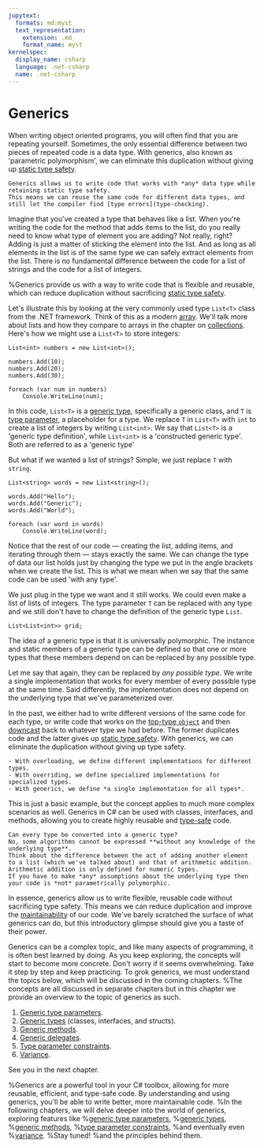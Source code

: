 ```yaml
---
jupytext:
  formats: md:myst
  text_representation:
    extension: .md
    format_name: myst
kernelspec:
  display_name: csharp
  language: .net-csharp
  name: .net-csharp
---
```


# Generics

When writing object oriented programs, you will often find that you are repeating yourself.
Sometimes, the only essential difference between two pieces of repeated code is a data type.
With generics, also known as 'parametric polymorphism', we can eliminate this duplication without giving up [static type safety](type-checking).

```{admonition} Key point
Generics allows us to write code that works with *any* data type while retaining static type safety.
This means we can reuse the same code for different data types, and still let the compiler find [type errors](type-checking).
```

Imagine that you've created a type that behaves like a list.
When you're writing the code for the method that adds items to the list, do you really need to know what type of element you are adding?
Not really, right?
Adding is just a matter of sticking the element into the list.
And as long as all elements in the list is of the same type we can safely extract elements from the list.
There is no fundamental difference between the code for a list of strings and the code for a list of integers.

%Generics provide us with a way to write code that is flexible and reusable, which can reduce duplication without sacrificing [static type safety](type-safety).

Let's illustrate this by looking at the very commonly used type `List<T>` class from the .NET framework. Think of this as a modern [array](arrays). We'll talk more about lists and how they compare to arrays in the chapter on [collections](collections).
Here's how we might use a `List<T>` to store integers:

```{code-cell}
List<int> numbers = new List<int>();

numbers.Add(10);
numbers.Add(20);
numbers.Add(30);

foreach (var num in numbers)
    Console.WriteLine(num);
```

In this code, `List<T>` is a [generic type](generic-types), specifically a generic class, and `T` is [type parameter](generic-type-parameters), a placeholder for a type. We replace `T` in `List<T>` with `int` to create a list of integers by writing `List<int>`. We say that `List<T>` is a 'generic type definition', while `List<int>` is a 'constructed generic type'. Both are referred to as a 'generic type'

But what if we wanted a list of strings? Simple, we just replace `T` with `string`.

```{code-cell}
List<string> words = new List<string>();

words.Add("Hello");
words.Add("Generic");
words.Add("World");

foreach (var word in words)
    Console.WriteLine(word);
```

Notice that the rest of our code — creating the list, adding items, and iterating through them — stays exactly the same. We can change the type of data our list holds just by changing the type we put in the angle brackets when we create the list.
This is what we mean when we say that the same code can be used 'with any type'.

We just plug in the type we want and it still works. We could even make a list of lists of integers. The type parameter `T` can be replaced with any type and we still don't have to change the definition of the generic type `List`.

```{code-cell}
List<List<int>> grid;
```

The idea of a generic type is that it is universally polymorphic.
The instance and static members of a generic type can be defined so that one or more types that these members depend on can be replaced by any possible type.

Let me say that again, they can be replaced by *any possible type*.
We write a single implementation that works for every member of every possible type at the same time.
Said differently, the implementation does not depend on the underlying type that we've parameterized over.

In the past, we either had to write different versions of the same code for each type, or write code that works on the [top-type `object`](everything-is-an-object) and then [downcast](downcasting) back to whatever type we had before. The former duplicates code and the latter gives up [static type safety](type-safety). With generics, we can eliminate the duplication without giving up type safety.

```{hint}
- With overloading, we define different implementations for different types.
- With overriding, we define specialized implementations for specialized types.
- With generics, we define *a single implementation for all types*.
```

This is just a basic example, but the concept applies to much more complex scenarios as well.
Generics in C# can be used with classes, interfaces, and methods, allowing you to create highly reusable and [type-safe](type-safety) code.

```{warning}
Can every type be converted into a generic type?
No, some algorithms cannot be expressed **without any knowledge of the underlying type**.
Think about the difference between the act of adding another element to a list (which we've talked about) and that of arithmetic addition.
Arithmetic addition is only defined for numeric types.
If you have to make *any* assumptions about the underlying type then your code is *not* parametrically polymorphic.
```

In essence, generics allow us to write flexible, reusable code without sacrificing type safety. This means we can reduce duplication and improve the [maintainability](maintainability) of our code.
We've barely scratched the surface of what generics can do, but this introductory glimpse should give you a taste of their power.

Generics can be a complex topic, and like many aspects of programming, it is often best learned by doing. As you keep exploring, the concepts will start to become more concrete. Don't worry if it seems overwhelming. Take it step by step and keep practicing.
To grok generics, we must understand the topics below, which will be discussed in the coming chapters.
%The concepts are all discussed in separate chapters but in this chapter we provide an overview to the topic of generics as such.

1. [Generic type parameters](generic-type-parameters).
2. [Generic types](generic-types) (classes, interfaces, and structs).
3. [Generic methods](generic-methods).
4. [Generic delegates](delegates).
5. [Type parameter constraints](type-parameter-constraints).
6. [Variance](variance).

See you in the next chapter.

%Generics are a powerful tool in your C# toolbox, allowing for more reusable, efficient, and type-safe code. By understanding and using generics, you'll be able to write better, more maintainable code.
%In the following chapters, we will delve deeper into the world of generics, exploring features like
%[generic type parameters](generic-type-parameters),
%[generic types](generic-types),
%[generic methods](generic-methods),
%[type parameter constraints](type-parameter-constraints),
%and eventually even
%[variance](variance).
%Stay tuned!
%and the principles behind them.





